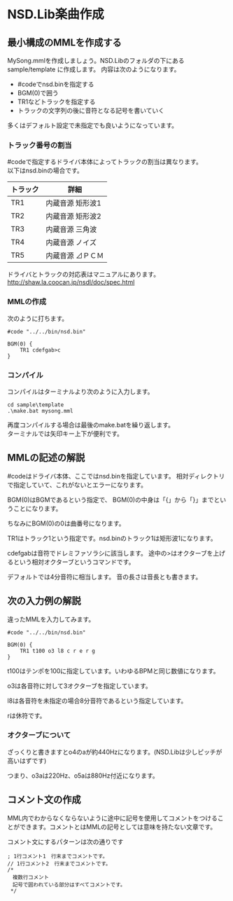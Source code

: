 # NSD.Lib楽曲作成

## 最小構成のMMLを作成する

MySong.mmlを作成しましょう。NSD.Libのフォルダの下にあるsample/template
に作成します。
内容は次のようになります。

* &#x23;codeでnsd.binを指定する
* BGM(0)で囲う
* TR1などトラックを指定する
* トラックの文字列の後に音符となる記号を書いていく 

多くはデフォルト設定で未指定でも良いようになっています。

### トラック番号の割当

&#x23;codeで指定するドライバ本体によってトラックの割当は異なります。  
以下はnsd.binの場合です。

| トラック | 詳細                 |
| -------- | -------------------- |
| TR1      | 内蔵音源 矩形波1 |
| TR2      | 内蔵音源 矩形波2 |
| TR3      | 内蔵音源 三角波      |
| TR4      | 内蔵音源 ノイズ       |
| TR5      | 内蔵音源 ⊿ＰＣＭ     |

ドライバとトラックの対応表はマニュアルにあります。
http://shaw.la.coocan.jp/nsdl/doc/spec.html


### MMLの作成

次のように打ちます。
```
#code "../../bin/nsd.bin"

BGM(0) {
    TR1 cdefgab>c
}
```

### コンパイル

コンパイルはターミナルより次のように入力します。
```
cd sample\template
.\make.bat mysong.mml 
```

再度コンパイルする場合は最後のmake.batを繰り返します。  
ターミナルでは矢印キー上下が便利です。


## MMLの記述の解説

&#x23;codeはドライバ本体、ここではnsd.binを指定しています。
相対ディレクトリで指定していて、これがないとエラーになります。

BGM(0)はBGMであるという指定で、
BGM(0)の中身は「{」から「}」までということになります。

ちなみにBGM(0)の0は曲番号になります。

TR1はトラック1という指定です。nsd.binのトラック1は矩形波1になります。

cdefgabは音符でドレミファソラシに該当します。
途中の>はオクターブを上げるという相対オクターブというコマンドです。

デフォルトでは4分音符に相当します。
音の長さは音長とも書きます。

## 次の入力例の解説

違ったMMLを入力してみます。

```
#code "../../bin/nsd.bin"

BGM(0) {
    TR1 t100 o3 l8 c r e r g
}
```

t100はテンポを100に指定しています。いわゆるBPMと同じ数値になります。

o3は各音符に対して3オクターブを指定しています。

l8は各音符を未指定の場合8分音符であるという指定しています。

rは休符です。

### オクターブについて

ざっくりと書きますとo4のaが約440Hzになります。(NSD.Libは少しピッチが高いはずです)

つまり、o3aは220Hz、o5aは880Hz付近になります。


## コメント文の作成

MML内でわからなくならないように途中に記号を使用してコメントをつけることができます。コメントとはMMLの記号としては意味を持たない文章です。

コメント文にするパターンは次の通りです
```
; 1行コメント1　行末までコメントです。
// 1行コメント2　行末までコメントです。
/* 
　複数行コメント
　記号で囲われている部分はすべてコメントです。
 */
```



